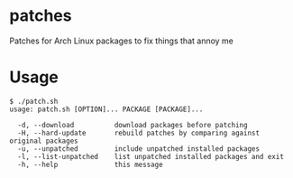 patches
=======
Patches for Arch Linux packages to fix things that annoy me

Usage
=====
    $ ./patch.sh 
    usage: patch.sh [OPTION]... PACKAGE [PACKAGE]...

      -d, --download          download packages before patching
      -H, --hard-update       rebuild patches by comparing against original packages
      -u, --unpatched         include unpatched installed packages
      -l, --list-unpatched    list unpatched installed packages and exit
      -h, --help              this message
